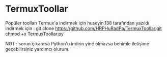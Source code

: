 # TermuxToollar
Popüler toolları Termux'a indirmek için huseyin.138 tarafından yazıldı
indirmek için : git clone https://github.com/HRPHuRadPa/TermuxToollar.git
chmod +x TermuxToollar.py

NOT : sorun çıkarırsa Python'u indirin yine olmazsa benimle iletişime geçebilirsiniz yardımcı olurum.
